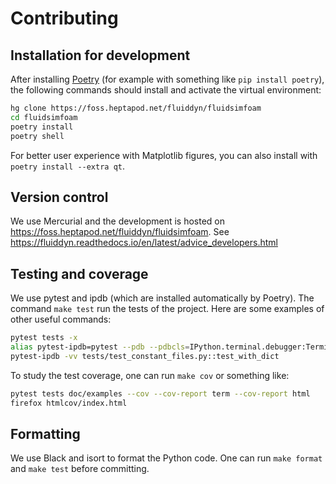 # Contributing

## Installation for development

After installing [Poetry] (for example with something like `pip install
poetry`), the following commands should install and activate the virtual
environment:

```sh
hg clone https://foss.heptapod.net/fluiddyn/fluidsimfoam
cd fluidsimfoam
poetry install
poetry shell
```

For better user experience with Matplotlib figures, you can also install with
`poetry install --extra qt`.

[Poetry]: https://python-poetry.org/docs/

## Version control

We use Mercurial and the development is hosted on
https://foss.heptapod.net/fluiddyn/fluidsimfoam. See
https://fluiddyn.readthedocs.io/en/latest/advice_developers.html

## Testing and coverage

We use pytest and ipdb (which are installed automatically by Poetry). The
command `make test` run the tests of the project. Here are some examples of
other useful commands:

```sh
pytest tests -x
alias pytest-ipdb=pytest --pdb --pdbcls=IPython.terminal.debugger:TerminalPdb
pytest-ipdb -vv tests/test_constant_files.py::test_with_dict
```

To study the test coverage, one can run `make cov` or something like:

```sh
pytest tests doc/examples --cov --cov-report term --cov-report html
firefox htmlcov/index.html
```

## Formatting

We use Black and isort to format the Python code. One can run `make format` and
`make test` before committing.
